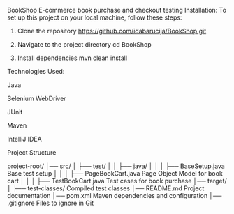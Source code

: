  BookShop
E-commerce book purchase and checkout testing
Installation:
To set up this project on your local machine, follow these steps:
1. Clone the repository
https://github.com/idabarucija/BookShop.git

 2. Navigate to the project directory
    cd BookShop

 3. Install dependencies
mvn clean install

Technologies Used:

Java

Selenium WebDriver

JUnit

Maven

IntelliJ IDEA

Project Structure

project-root/
│── src/
│   ├── test/
│   │   ├── java/
│   │   │   ├── BaseSetup.java           Base test setup
│   │   │   ├── PageBookCart.java        Page Object Model for book cart
│   │   │   ├── TestBookCart.java        Test cases for book purchase
│── target/
│   ├── test-classes/                    Compiled test classes
│── README.md                            Project documentation
│── pom.xml                              Maven dependencies and configuration
│── .gitignore                           Files to ignore in Git
